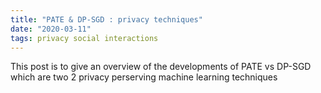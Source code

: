 ```yaml
---
title: "PATE & DP-SGD : privacy techniques"
date: "2020-03-11"
tags: privacy social interactions
---
```


This post is to give an overview of the developments of PATE vs DP-SGD which are two 2 privacy perserving machine learning techniques
